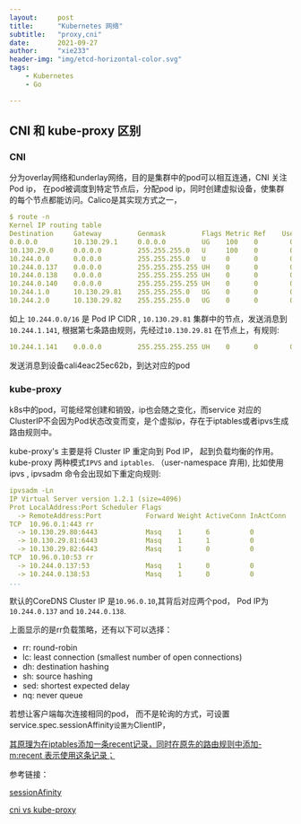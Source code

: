 ```yaml
---
layout:     post
title:      "Kubernetes 网络"
subtitle:   "proxy,cni"
date:       2021-09-27
author:     "xie233"
header-img: "img/etcd-horizontal-color.svg"
tags:
    - Kubernetes
    - Go

---
```








## CNI 和 kube-proxy 区别

### CNI

分为overlay网络和underlay网络，目的是集群中的pod可以相互连通，CNI 关注 Pod ip， 在pod被调度到特定节点后，分配pod ip，同时创建虚拟设备，使集群的每个节点都能访问。Calico是其实现方式之一，

```yaml
$ route -n
Kernel IP routing table
Destination     Gateway         Genmask         Flags Metric Ref    Use Iface
0.0.0.0         10.130.29.1     0.0.0.0         UG    100    0        0 ens32
10.130.29.0     0.0.0.0         255.255.255.0   U     100    0        0 ens32
10.244.0.0      0.0.0.0         255.255.255.0   U     0      0        0 *
10.244.0.137    0.0.0.0         255.255.255.255 UH    0      0        0 calid3c6b0469a6
10.244.0.138    0.0.0.0         255.255.255.255 UH    0      0        0 calidbc2311f514
10.244.0.140    0.0.0.0         255.255.255.255 UH    0      0        0 califb4eac25ec6
10.244.1.0      10.130.29.81    255.255.255.0   UG    0      0        0 tunl0     #7
10.244.2.0      10.130.29.82    255.255.255.0   UG    0      0        0 tunl0
```

如上 `10.244.0.0/16` 是 Pod IP CIDR ,  `10.130.29.81` 集群中的节点，发送消息到 `10.244.1.141`, 根据第七条路由规则，先经过`10.130.29.81` 在节点上，有规则:

```yaml
10.244.1.141    0.0.0.0         255.255.255.255 UH    0      0        0 cali4eac25ec62b
```

发送消息到设备cali4eac25ec62b，到达对应的pod



### kube-proxy

k8s中的pod，可能经常创建和销毁，ip也会随之变化，而service 对应的ClusterIP不会因为Pod状态改变而变，是个虚拟ip，存在于iptables或者ipvs生成路由规则中。

kube-proxy's 主要是将 Cluster IP 重定向到 Pod IP， 起到负载均衡的作用。kube-proxy 两种模式`IPVS` and `iptables`.  （user-namespace 弃用), 比如使用ipvs ,  ipvsadm 命令会出现如下重定向规则:

```yaml
ipvsadm -Ln
IP Virtual Server version 1.2.1 (size=4096)
Prot LocalAddress:Port Scheduler Flags
  -> RemoteAddress:Port           Forward Weight ActiveConn InActConn
TCP  10.96.0.1:443 rr
  -> 10.130.29.80:6443            Masq    1      6          0         
  -> 10.130.29.81:6443            Masq    1      1          0         
  -> 10.130.29.82:6443            Masq    1      0          0         
TCP  10.96.0.10:53 rr
  -> 10.244.0.137:53              Masq    1      0          0         
  -> 10.244.0.138:53              Masq    1      0          0   
...
```

默认的CoreDNS  Cluster IP  是`10.96.0.10`,其背后对应两个pod，  Pod IP为 `10.244.0.137` and `10.244.0.138`.

上面显示的是rr负载策略，还有以下可以选择： 

- rr: round-robin
- lc: least connection (smallest number of open connections)
- dh: destination hashing
- sh: source hashing
- sed: shortest expected delay
- nq: never queue

若想让客户端每次连接相同的pod， 而不是轮询的方式，可设置 service.spec.sessionAffinity` 设置为 `ClientIP，

<u>其原理为在iptables添加一条recent记录，同时在原先的路由规则中添加-m:recent 表示使用这条记录；</u>







参考链接：

[sessionAfinity](https://www.hwchiu.com/kubernetes-service-iiii.html)

[cni vs kube-proxy](https://stackoverflow.com/questions/53534553/kubernetes-cni-vs-kube-proxy)







